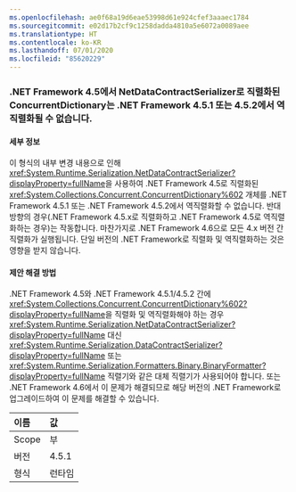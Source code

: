 ```yaml
---
ms.openlocfilehash: ae0f68a19d6eae53998d61e924cfef3aaaec1784
ms.sourcegitcommit: e02d17b2cf9c1258dadda4810a5e6072a0089aee
ms.translationtype: HT
ms.contentlocale: ko-KR
ms.lasthandoff: 07/01/2020
ms.locfileid: "85620229"
---
```

### <a name="a-concurrentdictionary-serialized-in-net-framework-45-with-netdatacontractserializer-cannot-be-deserialized-by-net-framework-451-or-452"></a>.NET Framework 4.5에서 NetDataContractSerializer로 직렬화된 ConcurrentDictionary는 .NET Framework 4.5.1 또는 4.5.2에서 역직렬화될 수 없습니다.

#### <a name="details"></a>세부 정보

이 형식의 내부 변경 내용으로 인해 <xref:System.Runtime.Serialization.NetDataContractSerializer?displayProperty=fullName>을 사용하여 .NET Framework 4.5로 직렬화된 <xref:System.Collections.Concurrent.ConcurrentDictionary%602> 개체를 .NET Framework 4.5.1 또는 .NET Framework 4.5.2에서 역직렬화할 수 없습니다. 반대 방향의 경우(.NET Framework 4.5.x로 직렬화하고 .NET Framework 4.5로 역직렬화하는 경우)는 작동합니다. 마찬가지로 .NET Framework 4.6으로 모든 4.x 버전 간 직렬화가 실행됩니다. 단일 버전의 .NET Framework로 직렬화 및 역직렬화하는 것은 영향을 받지 않습니다.

#### <a name="suggestion"></a>제안 해결 방법

.NET Framework 4.5와 .NET Framework 4.5.1/4.5.2 간에 <xref:System.Collections.Concurrent.ConcurrentDictionary%602?displayProperty=fullName>을 직렬화 및 역직렬화해야 하는 경우 <xref:System.Runtime.Serialization.NetDataContractSerializer?displayProperty=fullName> 대신 <xref:System.Runtime.Serialization.DataContractSerializer?displayProperty=fullName> 또는 <xref:System.Runtime.Serialization.Formatters.Binary.BinaryFormatter?displayProperty=fullName> 직렬기와 같은 대체 직렬기가 사용되어야 합니다. 또는 .NET Framework 4.6에서 이 문제가 해결되므로 해당 버전의 .NET Framework로 업그레이드하여 이 문제를 해결할 수 있습니다.

| 이름    | 값       |
|:--------|:------------|
| Scope   |부|
|버전|4.5.1|
|형식|런타임|
